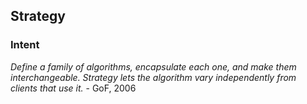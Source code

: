 ## Strategy

### Intent
*Define a family of algorithms, encapsulate each one, and make them interchangeable. Strategy lets the algorithm vary independently from clients that use it.* - GoF, 2006
